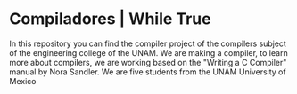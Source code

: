 # Compiladores | While True #


In this repository you can find the compiler project of the compilers subject of the engineering college of the UNAM.
We are making a compiler, to learn more about compilers, we are working based on the "Writing a C Compiler" manual by Nora Sandler.
We are five students from the UNAM University of Mexico
